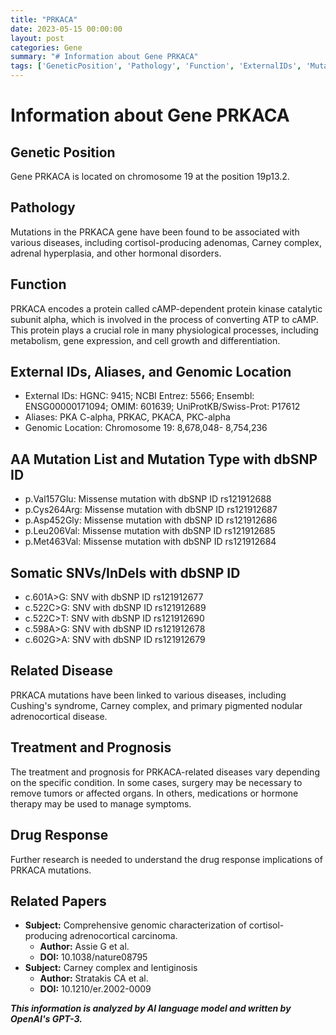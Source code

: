 ```yaml
---
title: "PRKACA"
date: 2023-05-15 00:00:00
layout: post
categories: Gene
summary: "# Information about Gene PRKACA"
tags: ['GeneticPosition', 'Pathology', 'Function', 'ExternalIDs', 'MutationList', 'RelatedDisease', 'Treatment', 'DrugResponse']
---
```


# Information about Gene PRKACA

## Genetic Position

Gene PRKACA is located on chromosome 19 at the position 19p13.2.

## Pathology

Mutations in the PRKACA gene have been found to be associated with various diseases, including cortisol-producing adenomas, Carney complex, adrenal hyperplasia, and other hormonal disorders.

## Function

PRKACA encodes a protein called cAMP-dependent protein kinase catalytic subunit alpha, which is involved in the process of converting ATP to cAMP. This protein plays a crucial role in many physiological processes, including metabolism, gene expression, and cell growth and differentiation.

## External IDs, Aliases, and Genomic Location

- External IDs: HGNC: 9415; NCBI Entrez: 5566; Ensembl: ENSG00000171094; OMIM: 601639; UniProtKB/Swiss-Prot: P17612
- Aliases: PKA C-alpha, PRKAC, PKACA, PKC-alpha
- Genomic Location: Chromosome 19: 8,678,048- 8,754,236

## AA Mutation List and Mutation Type with dbSNP ID

- p.Val157Glu: Missense mutation with dbSNP ID rs121912688
- p.Cys264Arg: Missense mutation with dbSNP ID rs121912687
- p.Asp452Gly: Missense mutation with dbSNP ID rs121912686
- p.Leu206Val: Missense mutation with dbSNP ID rs121912685
- p.Met463Val: Missense mutation with dbSNP ID rs121912684

## Somatic SNVs/InDels with dbSNP ID

- c.601A>G: SNV with dbSNP ID rs121912677
- c.522C>G: SNV with dbSNP ID rs121912689
- c.522C>T: SNV with dbSNP ID rs121912690
- c.598A>G: SNV with dbSNP ID rs121912678
- c.602G>A: SNV with dbSNP ID rs121912679

## Related Disease

PRKACA mutations have been linked to various diseases, including Cushing's syndrome, Carney complex, and primary pigmented nodular adrenocortical disease.

## Treatment and Prognosis

The treatment and prognosis for PRKACA-related diseases vary depending on the specific condition. In some cases, surgery may be necessary to remove tumors or affected organs. In others, medications or hormone therapy may be used to manage symptoms.

## Drug Response

Further research is needed to understand the drug response implications of PRKACA mutations.

## Related Papers

- **Subject:** Comprehensive genomic characterization of cortisol-producing adrenocortical carcinoma.
  - **Author:** Assie G et al.
  - **DOI:** 10.1038/nature08795
- **Subject:** Carney complex and lentiginosis
  - **Author:** Stratakis CA et al.
  - **DOI:** 10.1210/er.2002-0009

**_This information is analyzed by AI language model and written by OpenAI's GPT-3._**